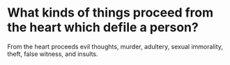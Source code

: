 # What kinds of things proceed from the heart which defile a person?

From the heart proceeds evil thoughts, murder, adultery, sexual immorality, theft, false witness, and insults.
